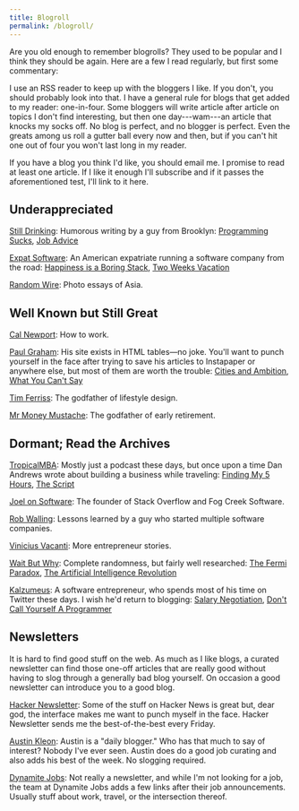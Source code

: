 ```yaml
---
title: Blogroll
permalink: /blogroll/
---
```


Are you old enough to remember blogrolls? They used to be popular and I think they should be again. Here are a few I read regularly, but first some commentary:

I use an RSS reader to keep up with the bloggers I like. If you don't, you should probably look into that. I have a general rule for blogs that get added to my reader: one-in-four. Some bloggers will write article after article on topics I don't find interesting, but then one day---wam---an article that knocks my socks off. No blog is perfect, and no blogger is perfect. Even the greats among us roll a gutter ball every now and then, but if you can't hit one out of four you won't last long in my reader.

If you have a blog you think I'd like, you should email me. I promise to read at least one article. If I like it enough I'll subscribe and if it passes the aforementioned test, I'll link to it here.

## Underappreciated

[Still Drinking](https://www.stilldrinking.org/essays.php): Humorous writing by a guy from Brooklyn: [Programming Sucks](https://www.stilldrinking.org/programming-sucks), [Job Advice](https://www.stilldrinking.org/job-advice)

[Expat Software](http://www.expatsoftware.com/articles/): An American expatriate running a software company from the road: [Happiness is a Boring Stack](http://www.expatsoftware.com/articles/happiness-is-a-boring-stack.html), [Two Weeks Vacation](http://www.expatsoftware.com/articles/2007/02/two-weeks-vacation-is-only.html)

[Random Wire](https://randomwire.com/): Photo essays of Asia.

## Well Known but Still Great

[Cal Newport](http://calnewport.com/): How to work.

[Paul Graham](http://paulgraham.com/articles.html): His site exists in HTML tables—no joke. You'll want to punch yourself in the face after trying to save his articles to Instapaper or anywhere else, but most of them are worth the trouble: [Cities and Ambition](http://www.paulgraham.com/cities.html), [What You Can't Say](http://www.paulgraham.com/say.html)

[Tim Ferriss](https://tim.blog/): The godfather of lifestyle design.

[Mr Money Mustache](http://www.mrmoneymustache.com/): The godfather of early retirement.

## Dormant; Read the Archives

[TropicalMBA](http://www.tropicalmba.com/): Mostly just a podcast these days, but once upon a time Dan Andrews wrote about building a business while traveling: [Finding My 5 Hours](http://www.tropicalmba.com/5hours/), [The Script](http://www.tropicalmba.com/the-script/)

[Joel on Software](https://www.joelonsoftware.com/): The founder of Stack Overflow and Fog Creek Software.

[Rob Walling](https://www.softwarebyrob.com/): Lessons learned by a guy who started multiple software companies.

[Vinicius Vacanti](http://viniciusvacanti.com/): More entrepreneur stories.

[Wait But Why](https://waitbutwhy.com/): Complete randomness, but fairly well researched: [The Fermi Paradox](https://waitbutwhy.com/2014/05/fermi-paradox.html), [The Artificial Intelligence Revolution](https://waitbutwhy.com/2015/01/artificial-intelligence-revolution-1.html)

[Kalzumeus](https://www.kalzumeus.com/): A software entrepreneur, who spends most of his time on Twitter these days. I wish he'd return to blogging: [Salary Negotiation](https://www.kalzumeus.com/2012/01/23/salary-negotiation/), [Don't Call Yourself A Programmer](https://www.kalzumeus.com/2011/10/28/dont-call-yourself-a-programmer/)

## Newsletters

It is hard to find good stuff on the web. As much as I like blogs, a curated newsletter can find those one-off articles that are really good without having to slog through a generally bad blog yourself. On occasion a good newsletter can introduce you to a good blog.

[Hacker Newsletter](https://www.hackernewsletter.com/): Some of the stuff on Hacker News is great but, dear god, the interface makes me want to punch myself in the face. Hacker Newsletter sends me the best-of-the-best every Friday.

[Austin Kleon](https://austinkleon.com/newsletter/): Austin is a "daily blogger." Who has that much to say of interest? Nobody I've ever seen. Austin does do a good job curating and also adds his best of the week. No slogging required.

[Dynamite Jobs](https://dynamitejobs.co/): Not really a newsletter, and while I'm not looking for a job, the team at Dynamite Jobs adds a few links after their job announcements. Usually stuff about work, travel, or the intersection thereof.
